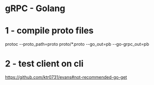 # gRPC - Golang

# 1 - compile proto files

protoc --proto_path=proto proto/*.proto --go_out=pb --go-grpc_out=pb

# 2 - test client on cli

https://github.com/ktr0731/evans#not-recommended-go-get